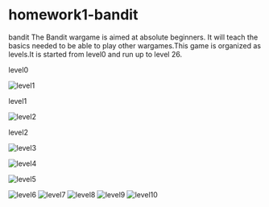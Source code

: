 # homework1-bandit
bandit
The Bandit wargame is aimed at absolute beginners. It will teach the basics needed to be able to play other wargames.This game is organized as levels.It is started from level0 and run up to level 26.

level0

![level1](https://cloud.githubusercontent.com/assets/10738845/14377862/b3875b0e-fd8f-11e5-9f32-eac839c89957.PNG)

level1

![level2](https://cloud.githubusercontent.com/assets/10738845/14377998/689a3e08-fd90-11e5-89d0-985ff83935e7.PNG)

level2

![level3](https://cloud.githubusercontent.com/assets/10738845/14378093/f8045466-fd90-11e5-949b-cf414f1189e8.PNG)

![level4](https://cloud.githubusercontent.com/assets/10738845/14378091/f800f046-fd90-11e5-8ef7-f8e9f17e3992.PNG)


![level5](https://cloud.githubusercontent.com/assets/10738845/14378092/f8014618-fd90-11e5-86c5-8d2fe59d2a7f.PNG)

![level6](https://cloud.githubusercontent.com/assets/10738845/14378094/f80749f0-fd90-11e5-9605-be9e5e536dbe.PNG)
![level7](https://cloud.githubusercontent.com/assets/10738845/14378095/f807fdaa-fd90-11e5-87fe-860547fd9137.PNG)
![level8](https://cloud.githubusercontent.com/assets/10738845/14378096/f80a2ce2-fd90-11e5-9ccd-6414196804a7.PNG)
![level9](https://cloud.githubusercontent.com/assets/10738845/14378098/f8275056-fd90-11e5-9559-52d6c02bd402.PNG)
![level10](https://cloud.githubusercontent.com/assets/10738845/14378097/f82766a4-fd90-11e5-9fcd-fa285d3e7f93.PNG)

